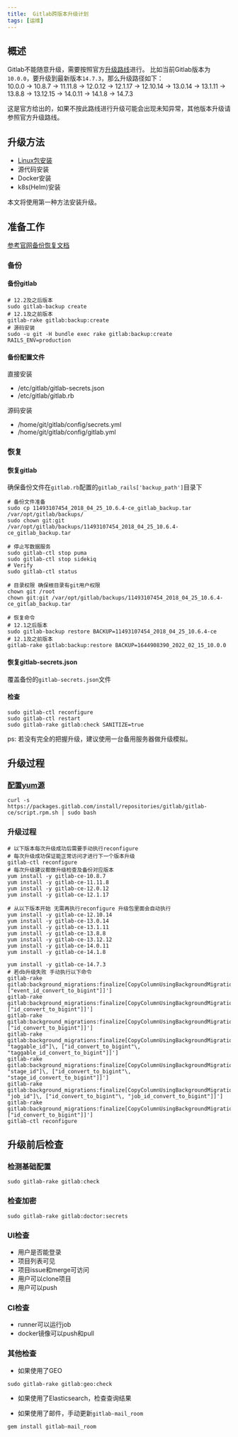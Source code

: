 ```yaml
---
title:  Gitlab跨版本升级计划
tags: [运维]
---
```


## 概述
Gitlab不能随意升级，需要按照官方[升级路线](https://docs.gitlab.com/ee/update/index.html#upgrade-paths)进行。
比如当前Gitlab版本为`10.0.0`，要升级到最新版本`14.7.3`，那么升级路径如下：  
10.0.0 -> 10.8.7 -> 11.11.8 -> 12.0.12 -> 12.1.17 -> 12.10.14 -> 13.0.14 -> 13.1.11 -> 13.8.8 -> 13.12.15 -> 14.0.11 -> 14.1.8 -> 14.7.3

这是官方给出的，如果不按此路线进行升级可能会出现未知异常，其他版本升级请参照官方升级路线。

## 升级方法

- [Linux包安装](https://docs.gitlab.com/ee/update/package/)
- 源代码安装
- Docker安装
- k8s(Helm)安装

本文将使用第一种方法安装升级。

## 准备工作

[参考官网备份恢复文档](https://docs.gitlab.com/ee/raketasks/backup_restore.html)

### 备份
#### 备份gitlab
```shell
# 12.2及之后版本
sudo gitlab-backup create
# 12.1及之前版本
gitlab-rake gitlab:backup:create
# 源码安装
sudo -u git -H bundle exec rake gitlab:backup:create RAILS_ENV=production
```

#### 备份配置文件

直接安装
- /etc/gitlab/gitlab-secrets.json
- /etc/gitlab/gitlab.rb

源码安装

- /home/git/gitlab/config/secrets.yml
- /home/git/gitlab/config/gitlab.yml

### 恢复
#### 恢复gitlab

确保备份文件在`gitlab.rb`配置的`gitlab_rails['backup_path']`目录下
```shell
# 备份文件准备
sudo cp 11493107454_2018_04_25_10.6.4-ce_gitlab_backup.tar /var/opt/gitlab/backups/
sudo chown git:git /var/opt/gitlab/backups/11493107454_2018_04_25_10.6.4-ce_gitlab_backup.tar

# 停止写数据服务
sudo gitlab-ctl stop puma
sudo gitlab-ctl stop sidekiq
# Verify
sudo gitlab-ctl status

# 目录权限 确保根目录有git用户权限
chown git /root
chown git:git /var/opt/gitlab/backups/11493107454_2018_04_25_10.6.4-ce_gitlab_backup.tar

# 恢复命令
# 12.1之后版本
sudo gitlab-backup restore BACKUP=11493107454_2018_04_25_10.6.4-ce
# 12.1及之前版本
gitlab-rake gitlab:backup:restore BACKUP=1644908390_2022_02_15_10.0.0
```

#### 恢复gitlab-secrets.json

覆盖备份的`gitlab-secrets.json`文件

#### 检查
```shell
sudo gitlab-ctl reconfigure
sudo gitlab-ctl restart
sudo gitlab-rake gitlab:check SANITIZE=true
```
ps: 若没有完全的把握升级，建议使用一台备用服务器做升级模拟。

## 升级过程
### [配置yum源](https://packages.gitlab.com/gitlab/gitlab-ce/install#manual-rpm)

```shell
curl -s https://packages.gitlab.com/install/repositories/gitlab/gitlab-ce/script.rpm.sh | sudo bash
```

### 升级过程

```shell
# 以下版本每次升级成功后需要手动执行reconfigure
# 每次升级成功保证能正常访问才进行下一个版本升级
gitlab-ctl reconfigure
# 每次升级建议都做升级检查及备份对应版本
yum install -y gitlab-ce-10.8.7
yum install -y gitlab-ce-11.11.8
yum install -y gitlab-ce-12.0.12
yum install -y gitlab-ce-12.1.17

# 从以下版本开始 无需再执行reconfigure 升级包里面会自动执行
yum install -y gitlab-ce-12.10.14
yum install -y gitlab-ce-13.0.14
yum install -y gitlab-ce-13.1.11
yum install -y gitlab-ce-13.8.8
yum install -y gitlab-ce-13.12.12
yum install -y gitlab-ce-14.0.11
yum install -y gitlab-ce-14.1.8

yum install -y gitlab-ce-14.7.3
# 若db升级失败 手动执行以下命令
gitlab-rake gitlab:background_migrations:finalize[CopyColumnUsingBackgroundMigrationJob,push_event_payloads,event_id,'[["event_id"]\, ["event_id_convert_to_bigint"]]']
gitlab-rake gitlab:background_migrations:finalize[CopyColumnUsingBackgroundMigrationJob,events,id,'[["id"]\, ["id_convert_to_bigint"]]']
gitlab-rake gitlab:background_migrations:finalize[CopyColumnUsingBackgroundMigrationJob,ci_stages,id,'[["id"]\, ["id_convert_to_bigint"]]']
gitlab-rake gitlab:background_migrations:finalize[CopyColumnUsingBackgroundMigrationJob,taggings,id,'[["id"\, "taggable_id"]\, ["id_convert_to_bigint"\, "taggable_id_convert_to_bigint"]]']
gitlab-rake gitlab:background_migrations:finalize[CopyColumnUsingBackgroundMigrationJob,ci_builds,id,'[["id"\, "stage_id"]\, ["id_convert_to_bigint"\, "stage_id_convert_to_bigint"]]']
gitlab-rake gitlab:background_migrations:finalize[CopyColumnUsingBackgroundMigrationJob,ci_job_artifacts,id,'[["id"\, "job_id"]\, ["id_convert_to_bigint"\, "job_id_convert_to_bigint"]]']
gitlab-rake gitlab:background_migrations:finalize[CopyColumnUsingBackgroundMigrationJob,ci_builds_metadata,id,'[["id"]\, ["id_convert_to_bigint"]]']
gitlab-ctl reconfigure
```

## 升级前后检查
### 检测基础配置
```shell
sudo gitlab-rake gitlab:check
```

### 检查加密
```shell
sudo gitlab-rake gitlab:doctor:secrets
```

### UI检查
- 用户是否能登录
- 项目列表可见
- 项目issue和merge可访问
- 用户可以clone项目
- 用户可以push

### CI检查
- runner可以运行job
- docker镜像可以push和pull

### 其他检查

- 如果使用了GEO
```shell
sudo gitlab-rake gitlab:geo:check
```

- 如果使用了Elasticsearch，检查查询结果

- 如果使用了邮件，手动更新`gitlab-mail_room`
```shell
gem install gitlab-mail_room
```